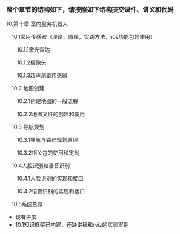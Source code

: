 ### 整个章节的结构如下，请按照如下结构提交课件、讲义和代码

10.第十章 室内服务机器人

 &emsp;10.1常用传感器（理论，原理，实践方法，ros功能包的使用）

 &emsp;&emsp;10.1.1激光雷达

 &emsp;&emsp;10.1.2摄像头

 &emsp;&emsp;10.1.3超声测距传感器

&emsp;10.2 地图创建

 &emsp;&emsp;10.2.1创建地图的一般流程

 &emsp;&emsp;10.2.2地图文件的创建和使用

&emsp;10.3 导航规划

 &emsp;&emsp;10.3.1导航与路径规划原理

 &emsp;&emsp;10.3.2相关包的使用和定制

&emsp;10.4人脸识别和语音识别

&emsp;&emsp;10.4.1人脸识别的实现和接口

&emsp;&emsp;10.4.2语音识别的实现和接口

 &emsp;10.5系统总览

- 现有进度
 - 10.1知识框架已构建，还缺讲稿和rviz的实训案例

